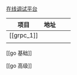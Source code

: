 [在线调试平台](https://go.dev/play/p/yGTd4MtgD5)

| 项目         | 地址  |     |     |
| ---------- | --- | --- | --- |
| [[grpc_1]] |     |     |     |
|            |     |     |     |
[[go 基础]]

[[go 高级]]

